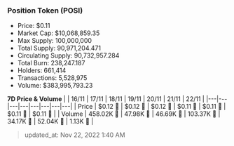 
  ### Position Token (POSI)
  - Price: $0.11
  - Market Cap: $10,068,859.35
  - Max Supply: 100,000,000
  - Total Supply: 90,971,204.471
  - Circulating Supply: 90,732,957.284
  - Total Burn: 238,247.187
  - Holders: 661,414
  - Transactions: 5,528,975
  - Volume: $383,995,793.23

  **7D Price & Volume**
  | | 16&#x2F;11 | 17&#x2F;11 | 18&#x2F;11 | 19&#x2F;11 | 20&#x2F;11 | 21&#x2F;11 | 22&#x2F;11 |
  |---|---|---|---|---|---|---|---|
  | Price | $0.12 🚀 | $0.12 🔻 | $0.12 🚀 | $0.11 🔻 | $0.11 🔻 | $0.11 🔻 | $0.11 🚀 |
  | Volume | 458.02K 🚀 | 47.98K 🔻 | 46.69K 🔻 | 103.37K 🚀 | 34.17K 🔻 | 52.04K 🚀 | 1.13K 🔻 |

  > updated_at: Nov 22, 2022 1:40 AM

